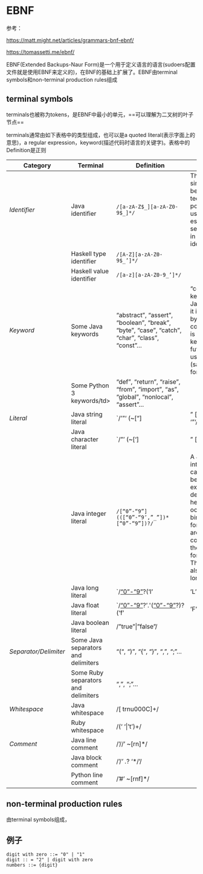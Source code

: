 # EBNF

参考：

https://matt.might.net/articles/grammars-bnf-ebnf/

https://tomassetti.me/ebnf/

EBNF(Extended Backups-Naur Form)是一个用于定义语言的语言(sudoers配置文件就是使用EBNF来定义的)，在BNF的基础上扩展了。EBNF由terminal symbols和non-terminal production rules组成



## terminal symbols

terminals也被称为tokens，是EBNF中最小的单元，==可以理解为二叉树的叶子节点==

terminals通常由如下表格中的类型组成，也可以是a quoted literal(表示字面上的意思)，a regular expression，keyword(描述代码时语言的关键字)。表格中的Definition是正则

| **Category**          | **Terminal**                        | **Definition**                                               | **Note**                                                     |
| --------------------- | ----------------------------------- | ------------------------------------------------------------ | ------------------------------------------------------------ |
| *Identifier*          | Java identifier                     | `/[a-zA-Z$_][a-zA-Z0-9$_]*/`                                 | This is a simplification because it is technically possible to use also UTF escape sequences in Java identifiers |
|                       | Haskell type identifier             | `/[A-Z][a-zA-Z0-9$_’]*/`                                     |                                                              |
|                       | Haskell value identifier            | `/[a-z][a-zA-Z0-9_’]*/`                                      |                                                              |
| *Keyword*             | Some Java keywords                  | “abstract”, “assert”, “boolean”, “break”, “byte”, “case”, “catch”, “char”, “class”, “const”… | “const” is a keyword in Java even if it is not used by any construct. It is a reserved keyword for future usages (same is true for “goto”) |
|                       | Some Python 3 keywords/td>          | “def”, “return”, “raise”, “from”, “import”, “as”, “global”, “nonlocal”, “assert”… |                                                              |
| *Literal*             | Java string literal                 | `/'”‘ (~[“] | ” [btnfr”‘])* ‘”‘/`                            | This is a simplification. We are ignoring the octal and unicode escape sequences |
|                       | Java character literal              | `/”’ (~[‘] |” [btnfr”‘]) ”’`                                 |                                                              |
|                       | Java integer literal                | `/[“0”-“9”](([“0”-“9″,”_”])*[“0”-“9”])?/`                    | A Java integer literal can actually be expressed in decimal, hexadecimal, octal or binary format. We are just considering the decimal format here. This is true also for Java long literals |
|                       | Java long literal                   | `/[“0”-“9”](([“0”-“9″,”_”])*[“0”-“9”])?(‘l’|’L’)`            |                                                              |
|                       | Java float literal                  | `/[“0”-“9”](([“0”-“9″,”_”])*[“0”-“9”])?’.'([“0”-“9”](([“0”-“9″,”_”])*[“0”-“9”])?)?(‘f’|’F’)` | A Java float literal can actually be expressed in decimal or hexadecimal format. We are just considering the decimal format here. We are also ignoring the possibility of specifying the exponent |
|                       | Java boolean literal                | /”true”\|”false”/                                            |                                                              |
| *Separator/Delimiter* | Some Java separators and delimiters | “(“, “)”, “{“, “}”, “,”, “;”…                                |                                                              |
|                       | Some Ruby separators and delimiters | “,”, “;”…                                                    |                                                              |
| *Whitespace*          | Java whitespace                     | /[ trnu000C]+/                                               |                                                              |
|                       | Ruby whitespace                     | /(‘ ‘\|’t’)+/                                                |                                                              |
| *Comment*             | Java line comment                   | /’//’ ~[rn]*/                                                |                                                              |
|                       | Java block comment                  | /’/*’ .*? ‘*/’/                                              |                                                              |
|                       | Python line comment                 | /’#’ ~[rnf]*/                                                |                                                              |

## non-terminal production rules

由terminal symbols组成，

## 例子

```enbf
digit with zero ::= "0" | "1"
digit :: = "2" | digit with zero
numbers ::= {digit}
```

